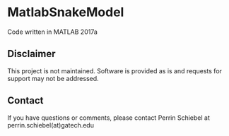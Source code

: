 # MatlabSnakeModel

Code written in MATLAB 2017a

## Disclaimer 
This project is not maintained. Software is provided as is and requests for support may not be addressed.

## Contact
If you have questions or comments, please contact Perrin Schiebel at perrin.schiebel(at)gatech.edu

